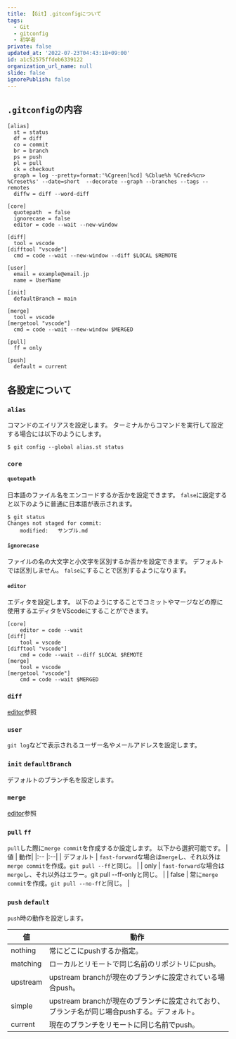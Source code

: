 ```yaml
---
title: 【Git】.gitconfigについて
tags:
  - Git
  - gitconfig
  - 初学者
private: false
updated_at: '2022-07-23T04:43:18+09:00'
id: a1c52575ffdeb6339122
organization_url_name: null
slide: false
ignorePublish: false
---
```

## `.gitconfig`の内容
```~/.gitconfig
[alias]
  st = status
  df = diff
  co = commit
  br = branch
  ps = push
  pl = pull
  ck = checkout
  graph = log --pretty=format:'%Cgreen[%cd] %Cblue%h %Cred<%cn> %Creset%s' --date=short  --decorate --graph --branches --tags --remotes
  diffw = diff --word-diff

[core]
  quotepath  = false
  ignorecase = false
  editor = code --wait --new-window

[diff]
  tool = vscode
[difftool "vscode"]
  cmd = code --wait --new-window --diff $LOCAL $REMOTE

[user]
  email = example@email.jp
  name = UserName

[init]
  defaultBranch = main

[merge]
  tool = vscode
[mergetool "vscode"]
  cmd = code --wait --new-window $MERGED

[pull]
  ff = only 

[push]
  default = current

```

## 各設定について
### `alias`
コマンドのエイリアスを設定します。
ターミナルからコマンドを実行して設定する場合には以下のようにします。
```:ターミナル
$ git config --global alias.st status
```

### `core`
#### `quotepath`
日本語のファイル名をエンコードするか否かを設定できます。
`false`に設定すると以下のように普通に日本語が表示されます。
```
$ git status
Changes not staged for commit:
    modified:   サンプル.md
```

#### `ignorecase`
ファイルの名の大文字と小文字を区別するか否かを設定できます。
デフォルトでは区別しません。
`false`にすることで区別するようになります。

#### `editor`
エディタを設定します。
以下のようにすることでコミットやマージなどの際に使用するエディタをVScodeにすることができます。
```~/.gitconfig
[core]
    editor = code --wait
[diff]
    tool = vscode
[difftool "vscode"]
    cmd = code --wait --diff $LOCAL $REMOTE
[merge]
    tool = vscode
[mergetool "vscode"]
    cmd = code --wait $MERGED
```

### `diff`
[editor](https://qiita.com/P-man_Brown/items/a1c52575ffdeb6339122#editor)参照

### `user`
`git log`などで表示されるユーザー名やメールアドレスを設定します。

### `init` `defaultBranch`
デフォルトのブランチ名を設定します。

### `merge`
[editor](https://qiita.com/P-man_Brown/items/a1c52575ffdeb6339122#editor)参照

### `pull` `ff`
`pull`した際に`merge commit`を作成するか設定します。
以下から選択可能です。
| 値      | 動作| 
|:--      |:--|
| デフォルト | `fast-forward`な場合は`merge`し、それ以外は`merge commit`を作成。`git pull --ff`と同じ。  |
| only    | `fast-forward`な場合は`merge`し、それ以外はエラー。git pull --ff-onlyと同じ。 |
| false   | 常に`merge commit`を作成。`git pull --no-ff`と同じ。 |

### `push` `default`
`push`時の動作を設定します。
<table>
  <thead>
    <tr>
      <th>値</th>
      <th>動作</th>
    </tr>
  </thead>
  <tbody>
    <tr>
      <td>nothing</td>
      <td>常にどこにpushするか指定。</td>
    </tr>
    <tr>
      <td>matching</td>
      <td>ローカルとリモートで同じ名前のリポジトリにpush。</td>
    </tr>
    <tr>
      <td>upstream</td>
      <td>upstream branchが現在のブランチに設定されている場合push。</td>
    </tr>
    <tr>
      <td>simple</td>
      <td>upstream branchが現在のブランチに設定されており、ブランチ名が同じ場合pushする。デフォルト。</td>
    </tr>
    <tr>
      <td>current</td>
      <td>現在のブランチをリモートに同じ名前でpush。</td>
    </tr>
  </tbody>
</table>
